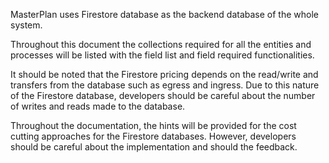 MasterPlan uses Firestore database as the backend database of the whole system. 

Throughout this document the collections required for all the entities and processes will be listed with the field list and field required functionalities.

It should be noted that the Firestore pricing depends on the read/write and transfers from the database such as egress and ingress. Due to this nature of the Firestore database, developers should be careful about the number of writes and reads made to the database.

Throughout the documentation, the hints will be provided for the cost cutting approaches for the Firestore databases. However, developers should be careful about the implementation and should the feedback.